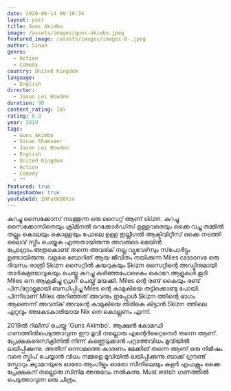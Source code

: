 ```yaml
---
date: 2020-06-14 00:10:34
layout: post
title: Guns Akimbo
image: /assets/images/guns-akimbo.jpeg
featured_image: /assets/images/images-8-.jpeg
author: Sinan
genre:
  - Action
  - Comedy
country: United Kingdom
language:
  - English
director:
  - Jason Lei Howden
duration: 98
content_rating: 18+
rating: 6.3
year: 2019
tags:
  - Guns Akimbo
  - Sinan Shamseer
  - Jason Lei Howden
  - English
  - United Kingdom
  - Action
  - Comedy
  - ""
featured: true
imageshadow: true
youtubeId: ZOFatKD0Vzo
---
```

കുറച്ചു സൈക്കോസ് നടത്തുന്ന ഒരു സൈറ്റ് ആണ് skizm. കുറച്ചു സൈക്കോസിനെയും ക്രിമിനൽ റെക്കോർഡ്‌സ് ഉള്ളവരെയും ഒക്കെ വച്ചു തമ്മിൽ തല്ലും കൊലയും കൊള്ളയും പോലെ ഉള്ള ഇല്ലീഗൽ ആക്ടിവിറ്റീസ് ഒക്കെ നടത്തി ലൈവ് സ്ട്രീം ചെയ്യുക എന്നതായിരുന്നു അവരുടെ മെയിൻ പ്രോഗ്രാം.അതുകൊണ്ട് തന്നെ അവര്ക് നല്ല വ്യൂവേഴ്‌സും സ്‌പോർട്ടും ഉണ്ടായിരുന്നു. വളരെ ബോറിങ് ആയ ജീവിതം നയിക്കുന്ന Miles cassonva ഒരു ദിവസം രാത്രി Skizm സൈറ്റിൽ കയറുകയും Skizm സൈറ്റിന്റെ അഡ്മിനുമായി താർകമുണ്ടാവുകയും ചെയ്തു കുറച്ചു കഴിഞ്ഞപോഴെകും കൊറേ ആളുകൾ കൂടി Miles നെ ആക്രമിച്ചു ഡ്രഗ് ചെയ്ത് മയക്കി. Miles ന്റെ രണ്ട് കൈയും രണ്ട് പിസ്‌റ്റോളുമായി ബന്ധിപ്പിച്ചു  Miles ന്റെ കാമുകിയെ തട്ടിക്കൊണ്ടു പോയി. പിന്നീടാണ് Miles അറിഞ്ഞത് അവനും ഇപ്പോൾ Skizm ത്തിന്റെ ഭാഗം ആണെന്ന് അവന്ക് അവന്റെ കാമുകിയെ തിരികെ കിട്ടാൻ Skizm ത്തിലെ ഏറ്റവും അഭകടകാരിയായ Nix നെ കൊല്ലണം എന്ന്. 

2019ൽ റിലീസ് ചെയ്ത 'Guns Akimbo'. ആക്ഷൻ കോമഡി ഗണത്തിൽപെടുത്താവുന്ന ഈ മൂവി നല്ലൊരു എന്റെർറ്റൈനെർ തന്നെ ആണ്. പ്രേക്ഷകരെസ്‌ക്രീനിൽ നിന്ന് കണ്ണെടുക്കാൻ പറ്റാത്തവിധം മൂവിയിൽ ലയിപ്പിക്കുന്നു. അതിന് ഒന്നാമത്തെ കാരണം മേക്കിങ്  തന്നെ ആണ് ഒരു നിമിഷം വരെ സ്കിപ് ചെയ്യാൻ വിധം നമ്മളെ മൂവിയിൽ ലയിപ്പിക്കുന്നു.ബാക്ക് ഗ്രൗണ്ട് സ്കോറും ക്യാമറയുടെ ഓരോ ആംഗിളും ഓരോ സീനിലെയും കളർ എഫക്റ്റും ഒക്കെ പ്രേക്ഷകന് നല്ലൊരു സിനിമ അനുഭവം നൽകുന്നു. Must watch ഗണത്തിൽ പെടുത്താവുന്ന ഒരു ചിത്രം.